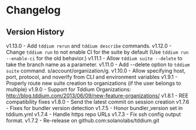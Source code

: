 
# Changelog


## Version History

v1.13.0 - Add `tddium rerun` and `tddium describe` commands.
v1.12.0 - Change `tddium run` to not enable CI for the suite by default (Use `tddium run --enable-ci` for the old behavior.)
v1.11.1 - Allow `tddium suite --delete` to take the branch name as a parameter.
v1.11.0 - Add --delete option to `tddium suite` command.  s/account/organization/g.
v1.10.0 - Allow specifying host, port, protocol, and noverify from CLI and environment variables
v1.9.1 - Properly route new suite creation to organizations (if the user belongs to multiple)
v1.9.0 - Support for Tddium Organizations: http://blog.tddium.com/2013/06/09/new-feature-organizations/
v1.8.1 - REE compatibility fixes
v1.8.0 - Send the latest commit on session creation
v1.7.6 - Fixes for bundler version detection
v1.7.5 - Honor bundler_version set in tddium.yml
v1.7.4 - Handle https repo URLs
v1.7.3 - Fix ssh config output format.
v1.7.2 - Re-release on github.com:solanolabs/tddium.git
